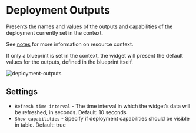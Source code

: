 # Deployment Outputs

Presents the names and values of the outputs and capabilities of the deployment currently set in the context.

See [notes](/working_with/console/widgets/index.html) for more information on resource context.

If only a blueprint is set in the context, the widget will present the default values for the outputs, defined in the blueprint itself.

![deployment-outputs]( /images/ui/widgets/deployment-outputs.png )


## Settings

* `Refresh time interval` - The time interval in which the widget’s data will be refreshed, in seconds. Default: 10 seconds
* `Show capabilities` - Specify if deployment capabilities should be visible in table. Default: true
